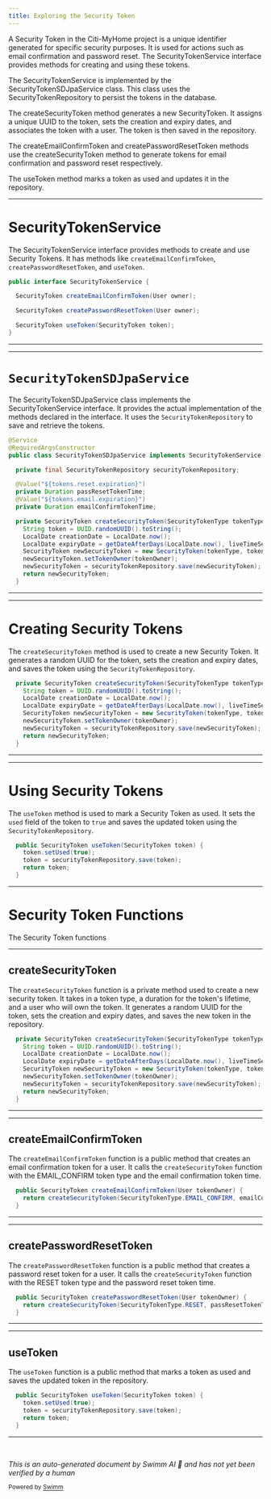 ```yaml
---
title: Exploring the Security Token
---
```

A Security Token in the Citi-MyHome project is a unique identifier generated for specific security purposes. It is used for actions such as email confirmation and password reset. The SecurityTokenService interface provides methods for creating and using these tokens.

The SecurityTokenService is implemented by the SecurityTokenSDJpaService class. This class uses the SecurityTokenRepository to persist the tokens in the database.

The createSecurityToken method generates a new SecurityToken. It assigns a unique UUID to the token, sets the creation and expiry dates, and associates the token with a user. The token is then saved in the repository.

The createEmailConfirmToken and createPasswordResetToken methods use the createSecurityToken method to generate tokens for email confirmation and password reset respectively.

The useToken method marks a token as used and updates it in the repository.

<SwmSnippet path="/service/src/main/java/com/myhome/services/SecurityTokenService.java" line="6">

---

# SecurityTokenService

The SecurityTokenService interface provides methods to create and use Security Tokens. It has methods like `createEmailConfirmToken`, `createPasswordResetToken`, and `useToken`.

```java
public interface SecurityTokenService {

  SecurityToken createEmailConfirmToken(User owner);

  SecurityToken createPasswordResetToken(User owner);

  SecurityToken useToken(SecurityToken token);
}
```

---

</SwmSnippet>

<SwmSnippet path="/service/src/main/java/com/myhome/services/springdatajpa/SecurityTokenSDJpaService.java" line="16">

---

# <SwmToken path="/service/src/main/java/com/myhome/services/springdatajpa/SecurityTokenSDJpaService.java" pos="18:4:4" line-data="public class SecurityTokenSDJpaService implements SecurityTokenService {">`SecurityTokenSDJpaService`</SwmToken>

The SecurityTokenSDJpaService class implements the SecurityTokenService interface. It provides the actual implementation of the methods declared in the interface. It uses the `SecurityTokenRepository` to save and retrieve the tokens.

```java
@Service
@RequiredArgsConstructor
public class SecurityTokenSDJpaService implements SecurityTokenService {

  private final SecurityTokenRepository securityTokenRepository;

  @Value("${tokens.reset.expiration}")
  private Duration passResetTokenTime;
  @Value("${tokens.email.expiration}")
  private Duration emailConfirmTokenTime;

  private SecurityToken createSecurityToken(SecurityTokenType tokenType, Duration liveTimeSeconds, User tokenOwner) {
    String token = UUID.randomUUID().toString();
    LocalDate creationDate = LocalDate.now();
    LocalDate expiryDate = getDateAfterDays(LocalDate.now(), liveTimeSeconds);
    SecurityToken newSecurityToken = new SecurityToken(tokenType, token, creationDate, expiryDate, false, null);
    newSecurityToken.setTokenOwner(tokenOwner);
    newSecurityToken = securityTokenRepository.save(newSecurityToken);
    return newSecurityToken;
  }

```

---

</SwmSnippet>

<SwmSnippet path="/service/src/main/java/com/myhome/services/springdatajpa/SecurityTokenSDJpaService.java" line="27">

---

# Creating Security Tokens

The `createSecurityToken` method is used to create a new Security Token. It generates a random UUID for the token, sets the creation and expiry dates, and saves the token using the `SecurityTokenRepository`.

```java
  private SecurityToken createSecurityToken(SecurityTokenType tokenType, Duration liveTimeSeconds, User tokenOwner) {
    String token = UUID.randomUUID().toString();
    LocalDate creationDate = LocalDate.now();
    LocalDate expiryDate = getDateAfterDays(LocalDate.now(), liveTimeSeconds);
    SecurityToken newSecurityToken = new SecurityToken(tokenType, token, creationDate, expiryDate, false, null);
    newSecurityToken.setTokenOwner(tokenOwner);
    newSecurityToken = securityTokenRepository.save(newSecurityToken);
    return newSecurityToken;
  }
```

---

</SwmSnippet>

<SwmSnippet path="/service/src/main/java/com/myhome/services/springdatajpa/SecurityTokenSDJpaService.java" line="48">

---

# Using Security Tokens

The `useToken` method is used to mark a Security Token as used. It sets the `used` field of the token to `true` and saves the updated token using the `SecurityTokenRepository`.

```java
  public SecurityToken useToken(SecurityToken token) {
    token.setUsed(true);
    token = securityTokenRepository.save(token);
    return token;
  }
```

---

</SwmSnippet>

# Security Token Functions

The Security Token functions

<SwmSnippet path="/service/src/main/java/com/myhome/services/springdatajpa/SecurityTokenSDJpaService.java" line="27">

---

## createSecurityToken

The `createSecurityToken` function is a private method used to create a new security token. It takes in a token type, a duration for the token's lifetime, and a user who will own the token. It generates a random UUID for the token, sets the creation and expiry dates, and saves the new token in the repository.

```java
  private SecurityToken createSecurityToken(SecurityTokenType tokenType, Duration liveTimeSeconds, User tokenOwner) {
    String token = UUID.randomUUID().toString();
    LocalDate creationDate = LocalDate.now();
    LocalDate expiryDate = getDateAfterDays(LocalDate.now(), liveTimeSeconds);
    SecurityToken newSecurityToken = new SecurityToken(tokenType, token, creationDate, expiryDate, false, null);
    newSecurityToken.setTokenOwner(tokenOwner);
    newSecurityToken = securityTokenRepository.save(newSecurityToken);
    return newSecurityToken;
  }
```

---

</SwmSnippet>

<SwmSnippet path="/service/src/main/java/com/myhome/services/springdatajpa/SecurityTokenSDJpaService.java" line="38">

---

## createEmailConfirmToken

The `createEmailConfirmToken` function is a public method that creates an email confirmation token for a user. It calls the `createSecurityToken` function with the EMAIL_CONFIRM token type and the email confirmation token time.

```java
  public SecurityToken createEmailConfirmToken(User tokenOwner) {
    return createSecurityToken(SecurityTokenType.EMAIL_CONFIRM, emailConfirmTokenTime, tokenOwner);
  }
```

---

</SwmSnippet>

<SwmSnippet path="/service/src/main/java/com/myhome/services/springdatajpa/SecurityTokenSDJpaService.java" line="43">

---

## createPasswordResetToken

The `createPasswordResetToken` function is a public method that creates a password reset token for a user. It calls the `createSecurityToken` function with the RESET token type and the password reset token time.

```java
  public SecurityToken createPasswordResetToken(User tokenOwner) {
    return createSecurityToken(SecurityTokenType.RESET, passResetTokenTime, tokenOwner);
  }
```

---

</SwmSnippet>

<SwmSnippet path="/service/src/main/java/com/myhome/services/springdatajpa/SecurityTokenSDJpaService.java" line="48">

---

## useToken

The `useToken` function is a public method that marks a token as used and saves the updated token in the repository.

```java
  public SecurityToken useToken(SecurityToken token) {
    token.setUsed(true);
    token = securityTokenRepository.save(token);
    return token;
  }
```

---

</SwmSnippet>

&nbsp;

*This is an auto-generated document by Swimm AI 🌊 and has not yet been verified by a human*

<SwmMeta version="3.0.0" repo-id="Z2l0aHViJTNBJTNBQ2l0aS1NeUhvbWUlM0ElM0FnaWxhZG5hdm90" repo-name="Citi-MyHome"><sup>Powered by [Swimm](https://app.swimm.io/)</sup></SwmMeta>

